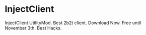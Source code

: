 # InjectClient
InjectClient UtilityMod.
Best 2b2t client.
Download Now.
Free until November 3th.
Best Hacks.

